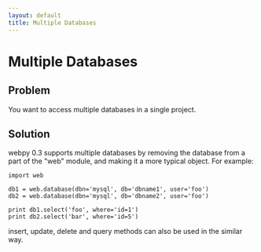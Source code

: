 ```yaml
---
layout: default
title: Multiple Databases
---
```


# Multiple Databases

## Problem
You want to access multiple databases in a single project.

## Solution

webpy 0.3 supports multiple databases by removing the database from a part of the "web" module, and making it a more typical object.  For example:

    import web
    
    db1 = web.database(dbn='mysql', db='dbname1', user='foo')
    db2 = web.database(dbn='mysql', db='dbname2', user='foo')
    
    print db1.select('foo', where='id=1')
    print db2.select('bar', where='id=5')
    
insert, update, delete and query methods can also be used in the similar way. 

